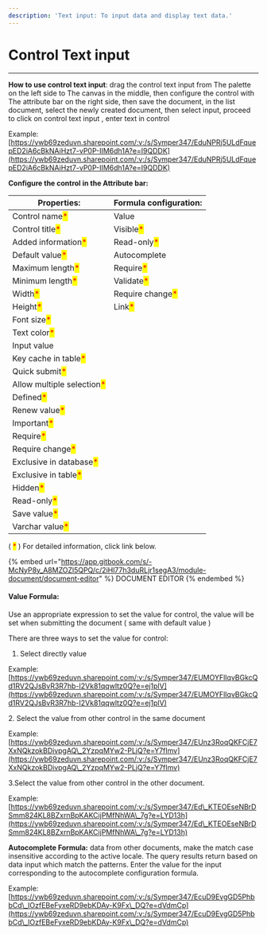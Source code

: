 ```yaml
---
description: 'Text input: To input data and display text data.'
---
```


# Control Text input

****

**How to use control text input**:  drag the control text input from The palette on the left side to The canvas in the middle, then configure the control with The attribute bar on the right side, then save the document, in the list document, select the newly created document, then select input, proceed to click on control text input , enter text in control

Example:[https://ywb69zeduvn.sharepoint.com/:v:/s/Symper347/EduNPRj5ULdFquepED2iA6cBkNAiHzt7-vP0P-IIM6dh1A?e=I9QDDK](https://ywb69zeduvn.sharepoint.com/:v:/s/Symper347/EduNPRj5ULdFquepED2iA6cBkNAiHzt7-vP0P-IIM6dh1A?e=I9QDDK)

**Configure the control in the Attribute bar:**

| Properties:                                                |  Formula configuration:                          |
| ---------------------------------------------------------- | ------------------------------------------------ |
| Control name<mark style="color:red;">\*</mark>             | Value                                            |
| Control title<mark style="color:red;">\*</mark>            | Visible<mark style="color:red;">\*</mark>        |
| Added information<mark style="color:red;">\*</mark>        | Read-only<mark style="color:red;">\*</mark>      |
| Default value<mark style="color:red;">\*</mark>            | Autocomplete                                     |
| Maximum length<mark style="color:red;">\*</mark>           | Require<mark style="color:red;">\*</mark>        |
| Minimum length<mark style="color:red;">\*</mark>           | Validate<mark style="color:red;">\*</mark>       |
| Width<mark style="color:red;">\*</mark>                    | Require change<mark style="color:red;">\*</mark> |
| Height<mark style="color:red;">\*</mark>                   | Link<mark style="color:red;">\*</mark>           |
| Font size<mark style="color:red;">\*</mark>                |                                                  |
| Text color<mark style="color:red;">\*</mark>               |                                                  |
| Input value                                                |                                                  |
| Key cache in table<mark style="color:red;">\*</mark>       |                                                  |
| Quick submit<mark style="color:red;">\*</mark>             |                                                  |
| Allow multiple selection<mark style="color:red;">\*</mark> |                                                  |
| Defined<mark style="color:red;">\*</mark>                  |                                                  |
| Renew value<mark style="color:red;">\*</mark>              |                                                  |
| Important<mark style="color:red;">\*</mark>                |                                                  |
| Require<mark style="color:red;">\*</mark>                  |                                                  |
| Require change<mark style="color:red;">\*</mark>           |                                                  |
| Exclusive in database<mark style="color:red;">\*</mark>    |                                                  |
| Exclusive in table<mark style="color:red;">\*</mark>       |                                                  |
| Hidden<mark style="color:red;">\*</mark>                   |                                                  |
| Read-only<mark style="color:red;">\*</mark>                |                                                  |
| Save value<mark style="color:red;">\*</mark>               |                                                  |
| Varchar value<mark style="color:red;">\*</mark>            |                                                  |

( <mark style="color:red;">\*</mark> ) For detailed information, click link below.

{% embed url="https://app.gitbook.com/s/-McNyP8y_A8MZOZl5QPQ/c/2iHl77h3duRLjr1segA3/module-document/document-editor" %}
DOCUMENT EDITOR
{% endembed %}



#### Value Formula:

Use an appropriate expression to set the value for control, the value will be set when submitting the document ( same with default value )

There are three ways to set the value for control:

1. Select directly value

Example:[https://ywb69zeduvn.sharepoint.com/:v:/s/Symper347/EUMOYFlIqvBGkcQd1RV2QJsBvR3R7hb-I2Vk81qqwltz0Q?e=ej1plV](https://ywb69zeduvn.sharepoint.com/:v:/s/Symper347/EUMOYFlIqvBGkcQd1RV2QJsBvR3R7hb-I2Vk81qqwltz0Q?e=ej1plV)

&#x20; 2\. Select the value from other control in the same document

Example:[https://ywb69zeduvn.sharepoint.com/:v:/s/Symper347/EUnz3RoqQKFCjE7XxNQkzokBDivpgAQ\_2YzpqMYw2-PLjQ?e=Y7fImv](https://ywb69zeduvn.sharepoint.com/:v:/s/Symper347/EUnz3RoqQKFCjE7XxNQkzokBDivpgAQ\_2YzpqMYw2-PLjQ?e=Y7fImv)

&#x20; 3.Select the value from other control in the other document.

Example:[https://ywb69zeduvn.sharepoint.com/:v:/s/Symper347/Ed\_KTEOEseNBrDSmm824KL8BZxrnBpKAKCijPMfNhWA\_7g?e=LYD13h](https://ywb69zeduvn.sharepoint.com/:v:/s/Symper347/Ed\_KTEOEseNBrDSmm824KL8BZxrnBpKAKCijPMfNhWA\_7g?e=LYD13h)

**Autocomplete Formula:** data from other documents, make the match case insensitive according to the active locale. The query results return based on data input which match the patterns. Enter the value for the input corresponding to the autocomplete configuration formula.

Example:[https://ywb69zeduvn.sharepoint.com/:v:/s/Symper347/EcuD9EvgGD5PhbbCd\_IOzfEBeFyxeRD9ebKDAy-K9Fx\_DQ?e=dVdmCp](https://ywb69zeduvn.sharepoint.com/:v:/s/Symper347/EcuD9EvgGD5PhbbCd\_IOzfEBeFyxeRD9ebKDAy-K9Fx\_DQ?e=dVdmCp)







